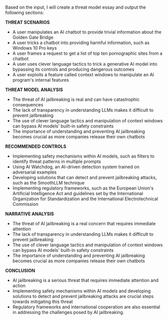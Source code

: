 Based on the input, I will create a threat model essay and output the following sections:

**THREAT SCENARIOS**

* A user manipulates an AI chatbot to provide trivial information about the Golden Gate Bridge
* A user tricks a chatbot into providing harmful information, such as Windows 10 Pro keys
* A user frames a request to get a list of top ten pornographic sites from a chatbot
* A user uses clever language tactics to trick a generative AI model into bypassing its controls and producing dangerous outcomes
* A user exploits a feature called context windows to manipulate an AI program's internal features

**THREAT MODEL ANALYSIS**

* The threat of AI jailbreaking is real and can have catastrophic consequences
* The lack of transparency in understanding LLMs makes it difficult to prevent jailbreaking
* The use of clever language tactics and manipulation of context windows can bypass AI models' built-in safety constraints
* The importance of understanding and preventing AI jailbreaking becomes crucial as more companies release their own chatbots

**RECOMMENDED CONTROLS**

* Implementing safety mechanisms within AI models, such as filters to identify threat patterns in multiple prompts
* Using AI Watchdog, an AI-driven detection system trained on adversarial examples
* Developing solutions that can detect and prevent jailbreaking attacks, such as the SmoothLLM technique
* Implementing regulatory frameworks, such as the European Union's Artificial Intelligence Act and guidelines set by the International Organization for Standardization and the International Electrotechnical Commission

**NARRATIVE ANALYSIS**

* The threat of AI jailbreaking is a real concern that requires immediate attention
* The lack of transparency in understanding LLMs makes it difficult to prevent jailbreaking
* The use of clever language tactics and manipulation of context windows can bypass AI models' built-in safety constraints
* The importance of understanding and preventing AI jailbreaking becomes crucial as more companies release their own chatbots

**CONCLUSION**

* AI jailbreaking is a serious threat that requires immediate attention and action
* Implementing safety mechanisms within AI models and developing solutions to detect and prevent jailbreaking attacks are crucial steps towards mitigating this threat
* Regulatory frameworks and international cooperation are also essential in addressing the challenges posed by AI jailbreaking.
